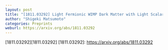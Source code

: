 ```yaml
---
layout: post
title: "[1811.03292] Light Fermionic WIMP Dark Matter with Light Scalar Mediator"
author: "Shigeki Matsumoto"
categories: Preprints
weburl: https://arxiv.org/abs/1811.03292
---
```


[1811.03292][1811.03292]
[1811.03292]: https://arxiv.org/abs/1811.03292
